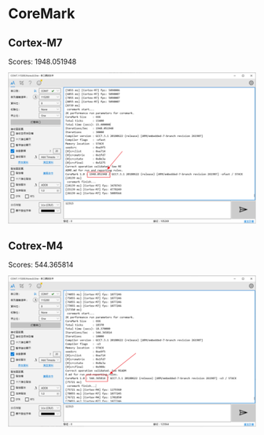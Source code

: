 # CoreMark

## Cortex-M7

Scores: 1948.051948

![image-20200421144921264](pic/readme/image-20200421144921264.png)

## Cotrex-M4

Scores: 544.365814

![image-20200421145925167](pic/readme/image-20200421145925167.png)